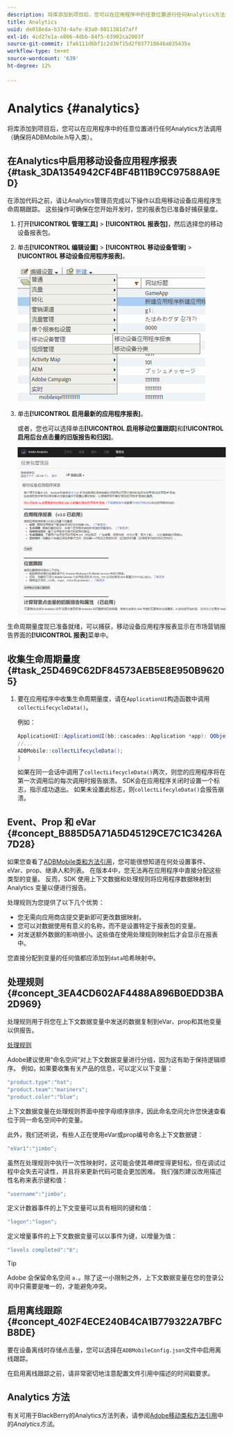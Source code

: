 ```yaml
---
description: 将库添加到项目后，您可以在应用程序中的任意位置进行任何Analytics方法调用（确保将ADBMobile.h导入类）。
title: Analytics
uuid: de018eda-b37d-4afe-83a0-8011381d7aff
exl-id: 4cd27e1a-e806-4dbb-84f5-63902ca2003f
source-git-commit: 1fa6111d6bf1c2d36f15d2f037718646a035435a
workflow-type: tm+mt
source-wordcount: '639'
ht-degree: 12%

---
```


# Analytics {#analytics}

将库添加到项目后，您可以在应用程序中的任意位置进行任何Analytics方法调用（确保将ADBMobile.h导入类）。

## 在Analytics中启用移动设备应用程序报表 {#task_3DA1354942CF4BF4B11B9CC97588A9ED}

在添加代码之前，请让Analytics管理员完成以下操作以启用移动设备应用程序生命周期跟踪。 这些操作可确保在您开始开发时，您的报表包已准备好捕获量度。

1. 打开&#x200B;**[!UICONTROL 管理工具]** > **[!UICONTROL 报表包]**，然后选择您的移动设备报表包。
1. 单击&#x200B;**[!UICONTROL 编辑设置]** > **[!UICONTROL 移动设备管理]** > **[!UICONTROL 移动设备应用程序报表]**。

   ![移动设备设置](assets/mobile-settings.png)

1. 单击&#x200B;**[!UICONTROL 启用最新的应用程序报表]**。

   或者，您也可以选择单击&#x200B;**[!UICONTROL 启用移动位置跟踪]**&#x200B;和&#x200B;**[!UICONTROL 启用后台点击量的旧版报告和归因]**。

   ![启用生命周期](assets/enable-lifecycle.png)

生命周期量度现已准备就绪，可以捕获，移动设备应用程序报表显示在市场营销报告界面的&#x200B;**[!UICONTROL 报表]**&#x200B;菜单中。

## 收集生命周期量度 {#task_25D469C62DF84573AEB5E8E950B96205}

1. 要在应用程序中收集生命周期量度，请在`ApplicationUI`构造函数中调用`collectLifecycleData()`。

   例如：

   ```java
   ApplicationUI::ApplicationUI(bb::cascades::Application *app): QObject(app) { 
   //... 
   ADBMobile::collectLifecycleData(); 
   } 
   ```

   如果在同一会话中调用了`collectLifecycleData()`两次，则您的应用程序将在第一次调用后的每次调用时报告崩溃。 SDK会在应用程序关闭时设置一个标志，指示成功退出。 如果未设置此标志，则`collectLifecyleData()`会报告崩溃。

## Event、Prop 和 eVar {#concept_B885D5A71A5D45129CE7C1C3426A7D28}

如果您查看了[ADBMobile类和方法引用](/help/blackberry/methods.md)，您可能很想知道在何处设置事件、eVar、prop、继承人和列表。 在版本4中，您无法再在应用程序中直接分配这些类型的变量。 反而，SDK 使用上下文数据和处理规则将应用程序数据映射到 Analytics 变量以便进行报告。

处理规则为您提供了以下几个优势：

* 您无需向应用商店提交更新即可更改数据映射。
* 您可以对数据使用有意义的名称，而不是设置特定于报表包的变量。
* 对发送额外数据的影响很小。这些值在使用处理规则映射后才会显示在报表中。

您直接分配到变量的任何值都应添加到`data`哈希映射中。

## 处理规则 {#concept_3EA4CD602AF4488A896B0EDD3BA2D969}

处理规则用于将您在上下文数据变量中发送的数据复制到eVar、prop和其他变量以供报告。

[处理规则](https://experienceleague.adobe.com/docs/analytics/admin/admin-tools/processing-rules/processing-rules.html)

Adobe建议使用“命名空间”对上下文数据变量进行分组，因为这有助于保持逻辑顺序。 例如，如果要收集有关产品的信息，可以定义以下变量：

```js
"product.type":"hat";
"product.team":"mariners";
"product.color":"blue";
```

上下文数据变量在处理规则界面中按字母顺序排序，因此命名空间允许您快速查看位于同一命名空间中的变量。

此外，我们还听说，有些人正在使用eVar或prop编号命名上下文数据键：

```js
"eVar1":"jimbo";
```

虽然在处理规则中执行一次性映射时，这可能会使其&#x200B;*略微*&#x200B;变得更轻松，但在调试过程中会失去可读性，并且将来更新代码可能会更加困难。 我们强烈建议改用描述性名称来表示键和值：

```js
"username":"jimbo";
```

定义计数器事件的上下文变量可以具有相同的键和值：

```js
"logon":"logon";
```

定义增量事件的上下文数据变量可以以事件为键，以增量为值：

```js
"levels completed":"6";
```

>[!TIP]
>
>Adobe 会保留命名空间 `a.`。除了这一小限制之外，上下文数据变量在您的登录公司中只需要是唯一的，才能避免冲突。

## 启用离线跟踪 {#concept_402F4ECE240B4CA1B779322A7BFCB8DE}

要在设备离线时存储点击量，您可以选择在`ADBMobileConfig.json`文件中启用离线跟踪。

在启用离线跟踪之前，请非常密切地注意配置文件引用中描述的时间戳要求。

## Analytics 方法

有关可用于BlackBerry的Analytics方法列表，请参阅[Adobe移动类和方法引用](/help/blackberry/methods.md)中的&#x200B;*Analytics方法*。
